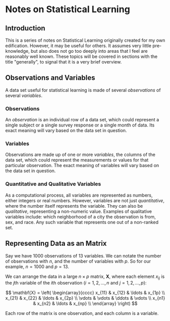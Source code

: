 Notes on Statistical Learning
=============================

Introduction
------------

This is a series of notes on Statistical Learning originally created for my own edification. However, it may be
useful for others. It assumes very little pre-knowledge, but also does not go too deeply into areas that I feel are
reasonably well known. These topics will be covered in sections with the title "generally", to signal that it is a
very brief overview.

Observations and Variables
--------------------------

A data set useful for statistical learning is made of several *observations* of several *variables*.

### Observations

An *observation* is an individual row of a data set, which could represent a single subject or a single survey
response or a single month of data. Its exact meaning will vary based on the data set in question.

### Variables

Observations are made up of one or more *variables*, the columns of the data set, which could represent the
measurements or values for that particular observation. The exact meaning of variables will vary based on the data
set in question.

### Quantitative and Qualitative Variables

As a computational process, all variables are represented as numbers, either integers or real numbers. However,
variables are not just *quantitative*, where the number itself represents the variable. They can also be
*qualitative*, representing a non-numeric value. Examples of qualitative variables include: which neighborhood of a
city the observation is from, sex, and race. Any such variable that represents one out of a non-ranked set.

Representing Data as an Matrix
------------------------------

Say we have 1000 observations of 13 variables. We can notate the number of observations with $n$, and the number of
variables with $p$. So for our example, $n = 1000$ and $p = 13$.

We can arrange the data in a large $n \times p$ matrix, $\mathbf{X}$, where each element $x_{ij}$ is the $j$th
variable of the $i$th observation ($i = 1, 2, \ldots, n$ and $j = 1, 2, \ldots, p$):

$$
\mathbf{X} = \left(
    \begin{array}{cccc}
        x_{11} & x_{12} & \ldots & x_{1p} \\
        x_{21} & x_{22} & \ldots & x_{2p} \\
        \vdots & \vdots & \ddots & \vdots \\
        x_{n1} & x_{n2} & \ldots & x_{np} \\
    \end{array} \right)
$$

Each row of the matrix is one observation, and each column is a variable.
